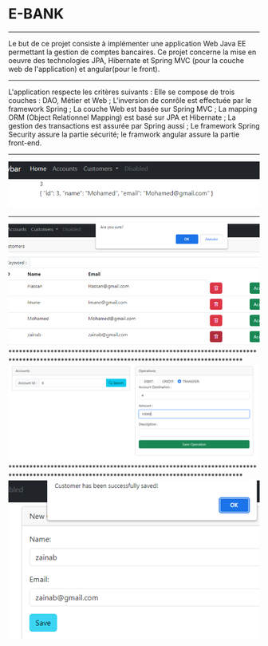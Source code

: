 # E-BANK
********************************************************************************************************************************************
Le but de ce projet consiste à implémenter une application Web Java EE permettant la gestion de comptes bancaires.
Ce projet concerne la mise en oeuvre des technologies JPA, Hibernate et Spring MVC (pour la couche web de l'application) et angular(pour le front).
********************************************************************************************************************************************
L'application respecte les critères suivants :
Elle se compose de trois couches : DAO, Métier et Web ;
L'inversion de conrôle est effectuée par le framework Spring ;
La couche Web est basée sur Spring MVC ;
La mapping ORM (Object Relationnel Mapping) est basé sur JPA et Hibernate ;
La gestion des transactions est assurée par Spring aussi ;
Le framework Spring Security assure la partie sécurité;
le framwork angular assure la partie front-end.
******************************************************************************************************************************************                                  
![alt tag](Client/src/assets/accounts.PNG)

******************************************************************************************************************************************
![alt tag](Client/src/assets/delete.PNG)
                          ******************************************************************************************************************************************
![alt tag](Client/src/assets/op.PNG)
                         ******************************************************************************************************************************************
![alt tag](Client/src/assets/save.PNG)



